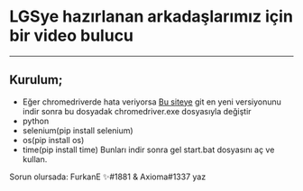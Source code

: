 # LGSye hazırlanan arkadaşlarımız için bir video bulucu
-------------

## Kurulum;

- Eğer chromedriverde hata veriyorsa [Bu siteye](https://chromedriver.chromium.org/) git en yeni versiyonunu indir sonra bu dosyadak chromedriver.exe dosyasıyla değiştir
- python
- selenium(pip install selenium)
- os(pip install os)
- time(pip install time)
 Bunları indir sonra gel start.bat dosyasını aç ve kullan.


 Sorun olursada: FurkanE ✨#1881 & Axioma#1337 yaz 
